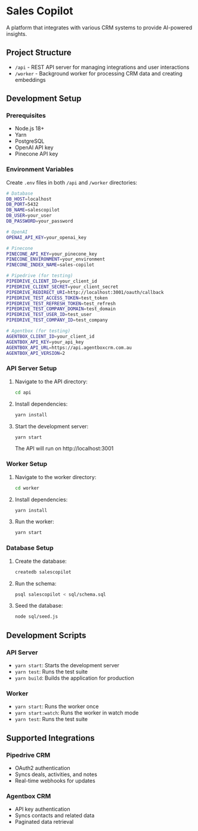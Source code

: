 # Sales Copilot

A platform that integrates with various CRM systems to provide AI-powered insights.

## Project Structure

- `/api` - REST API server for managing integrations and user interactions
- `/worker` - Background worker for processing CRM data and creating embeddings

## Development Setup

### Prerequisites
- Node.js 18+
- Yarn
- PostgreSQL
- OpenAI API key
- Pinecone API key

### Environment Variables

Create `.env` files in both `/api` and `/worker` directories:

```bash
# Database
DB_HOST=localhost
DB_PORT=5432
DB_NAME=salescopilot
DB_USER=your_user
DB_PASSWORD=your_password

# OpenAI
OPENAI_API_KEY=your_openai_key

# Pinecone
PINECONE_API_KEY=your_pinecone_key
PINECONE_ENVIRONMENT=your_environment
PINECONE_INDEX_NAME=sales-copilot

# Pipedrive (for testing)
PIPEDRIVE_CLIENT_ID=your_client_id
PIPEDRIVE_CLIENT_SECRET=your_client_secret
PIPEDRIVE_REDIRECT_URI=http://localhost:3001/oauth/callback
PIPEDRIVE_TEST_ACCESS_TOKEN=test_token
PIPEDRIVE_TEST_REFRESH_TOKEN=test_refresh
PIPEDRIVE_TEST_COMPANY_DOMAIN=test_domain
PIPEDRIVE_TEST_USER_ID=test_user
PIPEDRIVE_TEST_COMPANY_ID=test_company

# Agentbox (for testing)
AGENTBOX_CLIENT_ID=your_client_id
AGENTBOX_API_KEY=your_api_key
AGENTBOX_API_URL=https://api.agentboxcrm.com.au
AGENTBOX_API_VERSION=2
```

### API Server Setup

1. Navigate to the API directory:
   ```bash
   cd api
   ```
2. Install dependencies:
   ```bash
   yarn install
   ```
3. Start the development server:
   ```bash
   yarn start
   ```
   The API will run on http://localhost:3001

### Worker Setup

1. Navigate to the worker directory:
   ```bash
   cd worker
   ```
2. Install dependencies:
   ```bash
   yarn install
   ```
3. Run the worker:
   ```bash
   yarn start
   ```

### Database Setup

1. Create the database:
   ```bash
   createdb salescopilot
   ```
2. Run the schema:
   ```bash
   psql salescopilot < sql/schema.sql
   ```
3. Seed the database:
   ```bash
   node sql/seed.js
   ```

## Development Scripts

### API Server
- `yarn start`: Starts the development server
- `yarn test`: Runs the test suite
- `yarn build`: Builds the application for production

### Worker
- `yarn start`: Runs the worker once
- `yarn start:watch`: Runs the worker in watch mode
- `yarn test`: Runs the test suite

## Supported Integrations

### Pipedrive CRM
- OAuth2 authentication
- Syncs deals, activities, and notes
- Real-time webhooks for updates

### Agentbox CRM
- API key authentication
- Syncs contacts and related data
- Paginated data retrieval

